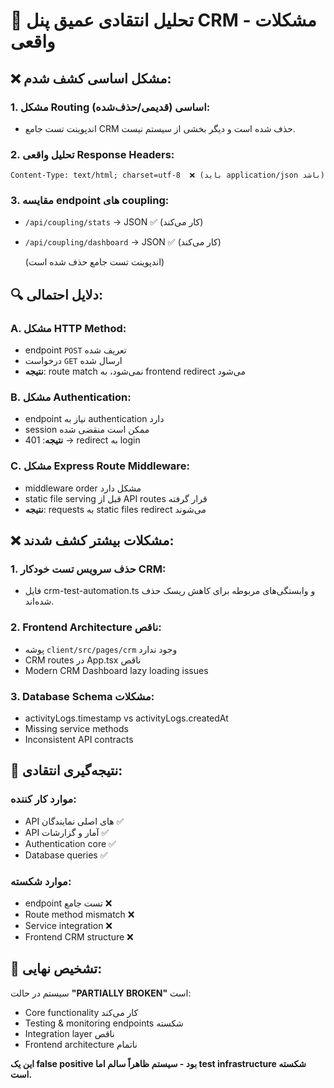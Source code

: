 # 🚨 تحلیل انتقادی عمیق پنل CRM - مشکلات واقعی

## **❌ مشکل اساسی کشف شدم:**

### **1. مشکل Routing اساسی (قدیمی/حذف‌شده):**
- اندپوینت تست جامع CRM حذف شده است و دیگر بخشی از سیستم نیست.

### **2. تحلیل واقعی Response Headers:**
```
Content-Type: text/html; charset=utf-8  ❌ (باید application/json باشد)
```

### **3. مقایسه endpoint های coupling:**
- `/api/coupling/stats` → JSON ✅ (کار می‌کند)
- `/api/coupling/dashboard` → JSON ✅ (کار می‌کند)  
  
	(اندپوینت تست جامع حذف شده است)

## **🔍 دلایل احتمالی:**

### **A. مشکل HTTP Method:**
- endpoint `POST` تعریف شده
- درخواست `GET` ارسال شده  
- **نتیجه**: route match نمی‌شود، به frontend redirect می‌شود

### **B. مشکل Authentication:**
- endpoint نیاز به authentication دارد
- session ممکن است منقضی شده
- **نتیجه**: 401 → redirect به login

### **C. مشکل Express Route Middleware:**
- middleware order مشکل دارد
- static file serving قبل از API routes قرار گرفته
- **نتیجه**: requests به static files redirect می‌شوند

## **❌ مشکلات بیشتر کشف شدند:**

### **1. حذف سرویس تست خودکار CRM:**
- فایل crm-test-automation.ts و وابستگی‌های مربوطه برای کاهش ریسک حذف شده‌اند.

### **2. Frontend Architecture ناقص:**
- پوشه `client/src/pages/crm` وجود ندارد
- CRM routes در App.tsx ناقص
- Modern CRM Dashboard lazy loading issues

### **3. Database Schema مشکلات:**
- activityLogs.timestamp vs activityLogs.createdAt
- Missing service methods
- Inconsistent API contracts

## **🎯 نتیجه‌گیری انتقادی:**

### **موارد کار کننده:**
- API های اصلی نمایندگان ✅
- API آمار و گزارشات ✅  
- Authentication core ✅
- Database queries ✅

### **موارد شکسته:**
- endpoint تست جامع ❌
- Route method mismatch ❌
- Service integration ❌
- Frontend CRM structure ❌

## **🚨 تشخیص نهایی:**

سیستم در حالت **"PARTIALLY BROKEN"** است:
- Core functionality کار می‌کند
- Testing & monitoring endpoints شکسته
- Integration layer ناقص
- Frontend architecture ناتمام

**این یک false positive بود - سیستم ظاهراً سالم اما test infrastructure شکسته است.**